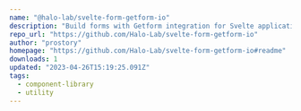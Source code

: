 ```yaml
---
name: "@halo-lab/svelte-form-getform-io"
description: "Build forms with Getform integration for Svelte applications."
repo_url: "https://github.com/Halo-Lab/svelte-form-getform-io"
author: "prostory"
homepage: "https://github.com/Halo-Lab/svelte-form-getform-io#readme"
downloads: 1
updated: "2023-04-26T15:19:25.091Z"
tags: 
  - component-library
  - utility
---
```


